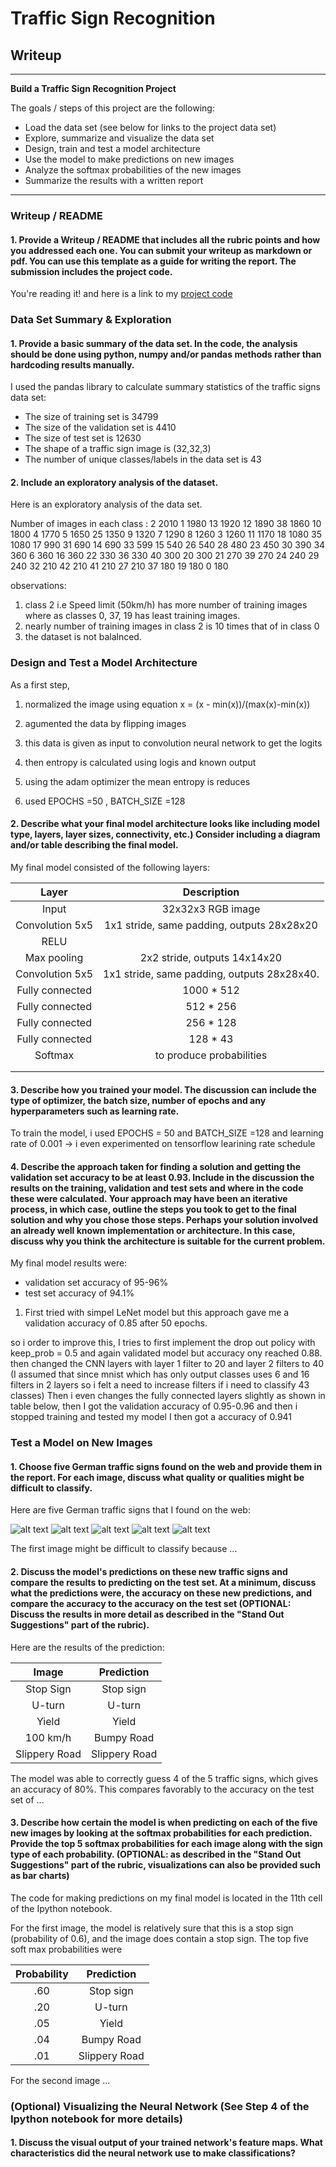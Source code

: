 # **Traffic Sign Recognition** 

## Writeup

---

**Build a Traffic Sign Recognition Project**

The goals / steps of this project are the following:
* Load the data set (see below for links to the project data set)
* Explore, summarize and visualize the data set
* Design, train and test a model architecture
* Use the model to make predictions on new images
* Analyze the softmax probabilities of the new images
* Summarize the results with a written report


---
### Writeup / README

#### 1. Provide a Writeup / README that includes all the rubric points and how you addressed each one. You can submit your writeup as markdown or pdf. You can use this template as a guide for writing the report. The submission includes the project code.

You're reading it! and here is a link to my [project code](https://github.com/vengalraoguttha/CarND-Traffic-Sign-Classifier-Project/blob/master/Traffic_Sign_Classifier.ipynb)

### Data Set Summary & Exploration

#### 1. Provide a basic summary of the data set. In the code, the analysis should be done using python, numpy and/or pandas methods rather than hardcoding results manually.

I used the pandas library to calculate summary statistics of the traffic
signs data set:

* The size of training set is 34799
* The size of the validation set is 4410
* The size of test set is 12630
* The shape of a traffic sign image is (32,32,3)
* The number of unique classes/labels in the data set is 43

#### 2. Include an exploratory analysis of the dataset.

Here is an exploratory analysis of the data set. 

Number of images in each class : 
2     2010
1     1980
13    1920
12    1890
38    1860
10    1800
4     1770
5     1650
25    1350
9     1320
7     1290
8     1260
3     1260
11    1170
18    1080
35    1080
17     990
31     690
14     690
33     599
15     540
26     540
28     480
23     450
30     390
34     360
6      360
16     360
22     330
36     330
40     300
20     300
21     270
39     270
24     240
29     240
32     210
42     210
41     210
27     210
37     180
19     180
0      180

observations:
1) class 2 i.e Speed limit (50km/h) has more number of training images where as classes 0, 37, 19 has least training images.
2) nearly number of training images in class 2 is 10 times that of in class 0 
3) the dataset is not balalnced.


### Design and Test a Model Architecture

As a first step,

1) normalized the image using equation x = (x - min(x))/(max(x)-min(x))

2) agumented the data by flipping images

3) this data is given as input to convolution neural network to get the logits

4) then entropy is calculated using logis and known output

5) using the adam optimizer the mean entropy is reduces

6) used  EPOCHS =50 , BATCH_SIZE =128 


#### 2. Describe what your final model architecture looks like including model type, layers, layer sizes, connectivity, etc.) Consider including a diagram and/or table describing the final model.

My final model consisted of the following layers:

| Layer         		|     Description	        					| 
|:---------------------:|:---------------------------------------------:| 
| Input         		| 32x32x3 RGB image   							| 
| Convolution 5x5     	| 1x1 stride, same padding, outputs 28x28x20 	|
| RELU					|												|
| Max pooling	      	| 2x2 stride,  outputs 14x14x20 				|
| Convolution 5x5	    | 1x1 stride, same padding, outputs 28x28x40.  	|
| Fully connected		| 1000 * 512   									|
| Fully connected		| 512 * 256   									|
| Fully connected		| 256 * 128   									|
| Fully connected		| 128 * 43   									|
| Softmax				| to produce probabilities  					|
|						|												|
|						|												|
 


#### 3. Describe how you trained your model. The discussion can include the type of optimizer, the batch size, number of epochs and any hyperparameters such as learning rate.

To train the model, 
i used EPOCHS = 50 and  BATCH_SIZE =128 
and learning rate of 0.001
-> i even experimented on tensorflow learining rate schedule 

#### 4. Describe the approach taken for finding a solution and getting the validation set accuracy to be at least 0.93. Include in the discussion the results on the training, validation and test sets and where in the code these were calculated. Your approach may have been an iterative process, in which case, outline the steps you took to get to the final solution and why you chose those steps. Perhaps your solution involved an already well known implementation or architecture. In this case, discuss why you think the architecture is suitable for the current problem.

My final model results were:
* validation set accuracy of 95-96%
* test set accuracy of 94.1%

1) First tried with simpel LeNet model but this approach gave me a validation accuracy of 0.85 after 50 epochs.

  so i order to improve this, I tries to first implement the drop out policy with keep_prob = 0.5 and again validated model but accuracy ony reached 0.88. then changed the CNN layers with layer 1 filter to 20 and layer 2 filters to 40 (I assumed that since mnist which has only output classes uses 6 and 16 filters in 2 layers so i felt a need to increase filters if i need to classify 43 classes)
  Then i even changes the fully connected layers slightly as shown in table below, then I got the validation accuracy of 0.95-0.96 and then i stopped training and tested my model I then got a accuracy of 0.941
 

### Test a Model on New Images
#### 1. Choose five German traffic signs found on the web and provide them in the report. For each image, discuss what quality or qualities might be difficult to classify.

Here are five German traffic signs that I found on the web:

![alt text](./img1.jpg) ![alt text](./img2.jpeg) ![alt text](./img3.jpg)
![alt text](./img4.jpeg) ![alt text](./img5.jpeg)

The first image might be difficult to classify because ...

#### 2. Discuss the model's predictions on these new traffic signs and compare the results to predicting on the test set. At a minimum, discuss what the predictions were, the accuracy on these new predictions, and compare the accuracy to the accuracy on the test set (OPTIONAL: Discuss the results in more detail as described in the "Stand Out Suggestions" part of the rubric).

Here are the results of the prediction:

| Image			        |     Prediction	        					| 
|:---------------------:|:---------------------------------------------:| 
| Stop Sign      		| Stop sign   									| 
| U-turn     			| U-turn 										|
| Yield					| Yield											|
| 100 km/h	      		| Bumpy Road					 				|
| Slippery Road			| Slippery Road      							|


The model was able to correctly guess 4 of the 5 traffic signs, which gives an accuracy of 80%. This compares favorably to the accuracy on the test set of ...

#### 3. Describe how certain the model is when predicting on each of the five new images by looking at the softmax probabilities for each prediction. Provide the top 5 softmax probabilities for each image along with the sign type of each probability. (OPTIONAL: as described in the "Stand Out Suggestions" part of the rubric, visualizations can also be provided such as bar charts)

The code for making predictions on my final model is located in the 11th cell of the Ipython notebook.

For the first image, the model is relatively sure that this is a stop sign (probability of 0.6), and the image does contain a stop sign. The top five soft max probabilities were

| Probability         	|     Prediction	        					| 
|:---------------------:|:---------------------------------------------:| 
| .60         			| Stop sign   									| 
| .20     				| U-turn 										|
| .05					| Yield											|
| .04	      			| Bumpy Road					 				|
| .01				    | Slippery Road      							|


For the second image ... 

### (Optional) Visualizing the Neural Network (See Step 4 of the Ipython notebook for more details)
#### 1. Discuss the visual output of your trained network's feature maps. What characteristics did the neural network use to make classifications?


